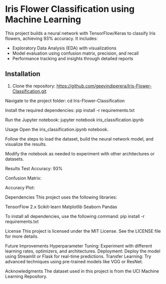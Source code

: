# Iris Flower Classification using Machine Learning

This project builds a neural network with TensorFlow/Keras to classify Iris flowers, achieving 93% accuracy. It includes:
- Exploratory Data Analysis (EDA) with visualizations
- Model evaluation using confusion matrix, precision, and recall
- Performance tracking and insights through detailed reports

## Installation
1. Clone the repository: https://github.com/geevindiperera/Iris-Flower-Classification.git

Navigate to the project folder:
cd Iris-Flower-Classification

Install the required dependencies:
pip install -r requirements.txt

Run the Jupyter notebook:
jupyter notebook iris_classification.ipynb

Usage
Open the iris_classification.ipynb notebook.

Follow the steps to load the dataset, build the neural network model, and visualize the results.

Modify the notebook as needed to experiment with other architectures or datasets.

Results
Test Accuracy: 93%

Confusion Matrix:

Accuracy Plot:

Dependencies
This project uses the following libraries:

TensorFlow 2.x
Scikit-learn
Matplotlib
Seaborn
Pandas

To install all dependencies, use the following command:
pip install -r requirements.txt

License
This project is licensed under the MIT License. See the LICENSE file for more details.

Future Improvements
Hyperparameter Tuning: Experiment with different learning rates, optimizers, and architectures.
Deployment: Deploy the model using Streamlit or Flask for real-time predictions.
Transfer Learning: Try advanced techniques using pre-trained models like VGG or ResNet.

Acknowledgments
The dataset used in this project is from the UCI Machine Learning Repository.
